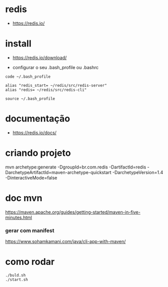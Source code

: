 # redis
- https://redis.io/

# install
- https://redis.io/download/

- configurar o seu .bash_profile ou .bashrc
```shell
code ~/.bash_profile

alias "redis_start= ~/redis/src/redis-server"
alias "redis= ~/redis/src/redis-cli"

source ~/.bash_profile
```

# documentação
- https://redis.io/docs/

# criando projeto
mvn archetype:generate -DgroupId=br.com.redis -DartifactId=redis -DarchetypeArtifactId=maven-archetype-quickstart -DarchetypeVersion=1.4 -DinteractiveMode=false

# doc mvn
https://maven.apache.org/guides/getting-started/maven-in-five-minutes.html
### gerar com manifest
https://www.sohamkamani.com/java/cli-app-with-maven/

# como rodar
```shell
./buld.sh
./start.sh
```